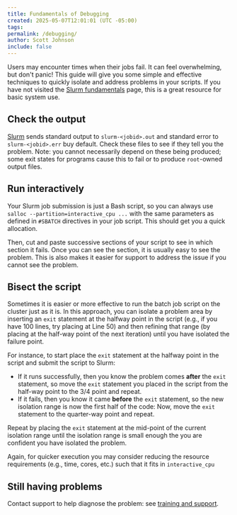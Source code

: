 ```yaml
---
title: Fundamentals of Debugging
created: 2025-05-07T12:01:01 (UTC -05:00)
tags: 
permalink: /debugging/
author: Scott Johnson
include: false
---
```

Users may encounter times when their jobs fail. It can feel overwhelming, but don't panic! This guide will give you some simple and effective techniques to quickly isolate and address problems in your scripts. If you have not visited the [Slurm fundamentals](slurm-basics) page, this is a great resource for basic system use.
## Check the output
[Slurm](slurm-basics) sends standard output to `slurm-<jobid>.out` and standard error to `slurm-<jobid>.err` buy default. Check these files to see if they tell you the problem. Note: you cannot necessarily depend on these being produced; some exit states for programs cause this to fail or to produce `root`-owned output files.
## Run interactively
Your Slurm job submission is just a Bash script, so you can always use `salloc --partition=interactive_cpu ...` with the same parameters as defined in `#SBATCH` directives in your job script. This should get you a quick allocation.

Then, cut and paste successive sections of your script to see in which section it fails. Once you can see the section, it is usually easy to see the problem. This is also makes it easier for support to address the issue if you cannot see the problem.
## Bisect the script
Sometimes it is easier or more effective to run the batch job script on the cluster just as it is. In this approach, you can isolate a problem area by inserting an `exit` statement at the halfway point in the script (e.g., if you have 100 lines, try placing at Line 50) and then refining that range (by placing at the half-way point of the next iteration) until you have isolated the failure point.

For instance, to start place the `exit` statement at the halfway point in the script and submit the script to Slurm:
* If it runs successfully, then you know the problem comes **after** the `exit` statement, so move the `exit` statement you placed in the script from the half-way point to the 3/4 point and repeat.
* If it fails, then you know it came **before** the `exit` statement, so the new isolation range is now the first half of the code:  Now, move the `exit` statement to the quarter-way point and repeat.

Repeat by placing the `exit` statement at the mid-point of the current isolation range until the isolation range is small enough the you are confident you have isolated the problem.

Again, for quicker execution you may consider reducing the resource requirements (e.g., time, cores, etc.) such that it fits in `interactive_cpu`
## Still having problems
Contact support to help diagnose the problem: see [training and support](training-and-support).